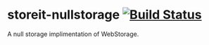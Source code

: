 storeit-nullstorage [![Build Status](https://travis-ci.org/YuzuJS/storeit-nullstorage.svg)](https://travis-ci.org/YuzuJS/storeit-nullstorage)
===========================

A null storage implimentation of WebStorage.

